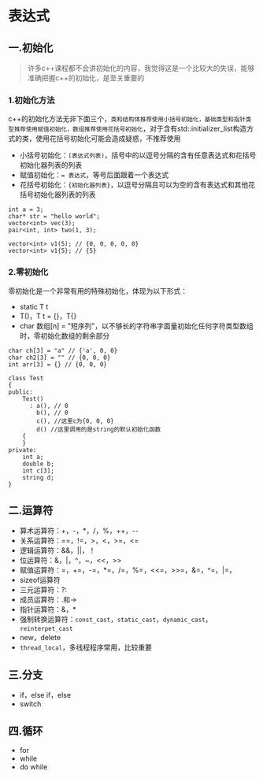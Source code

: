 # 表达式

## 一.初始化

> 许多c++课程都不会讲初始化的内容，我觉得这是一个比较大的失误，能够准确把握c++的初始化，是至关重要的

### 1.初始化方法

c++的初始化方法无非下面三个，`类和结构体推荐使用小括号初始化，基础类型和指针类型推荐使用赋值初始化，数组推荐使用花括号初始化`，对于含有std::initializer\_list构造方式的类，使用花括号初始化可能会造成疑惑，不推荐使用

* 小括号初始化：`(表达式列表)`，括号中的以逗号分隔的含有任意表达式和花括号初始化器列表的列表
* 赋值初始化：`= 表达式`，等号后面跟着一个表达式
* 花括号初始化：`{初始化器列表}`，以逗号分隔且可以为空的含有表达式和其他花括号初始化器列表的列表

```
int a = 3;
char* str = "hello world";
vector<int> vec(3);
pair<int, int> two(1, 3);
​
vector<int> v1(5); // {0, 0, 0, 0, 0}
vector<int> v1{5}; // {5}
```

### 2.零初始化

零初始化是一个非常有用的特殊初始化，体现为以下形式：

* static T t
* T()，T t = {}，T{}
* char 数组\[n] = "短序列"，以不够长的字符串字面量初始化任何字符类型数组时，零初始化数组的剩余部分

```
char ch[3] = "a" // {'a', 0, 0}
char ch2[3] = "" // {0, 0, 0}
int arr[3] = {} // {0, 0, 0}
​
class Test
{
public:
    Test()
      : a(), // 0
        b(), // 0
        c(), //这里c为{0, 0, 0}
        d() //这里调用的是string的默认初始化函数
    {
    }
private:
    int a;
    double b;
    int c[3];
    string d;
}
```

## 二.运算符

* 算术运算符：+，-，\*，/，%，++，--
* 关系运算符：==，!=，>，<，>=，<=
* 逻辑运算符：&&，||，！
* 位运算符：&，|，^，\~，<<，>>
* 赋值运算符：=，+=，-=，\*=，/=，%=，<<=，>>=，&=，^=，|=，
* sizeof运算符
* 三元运算符：?:
* 成员运算符：.和->
* 指针运算符：&，\*
* 强制转换运算符：`const_cast`，`static_cast`，`dynamic_cast`，`reinterpet_cast`
* new，delete
* `thread_local`，多线程程序常用，比较重要

## 三.分支

* if，else if，else
* switch

## 四.循环

* for
* while
* do while
